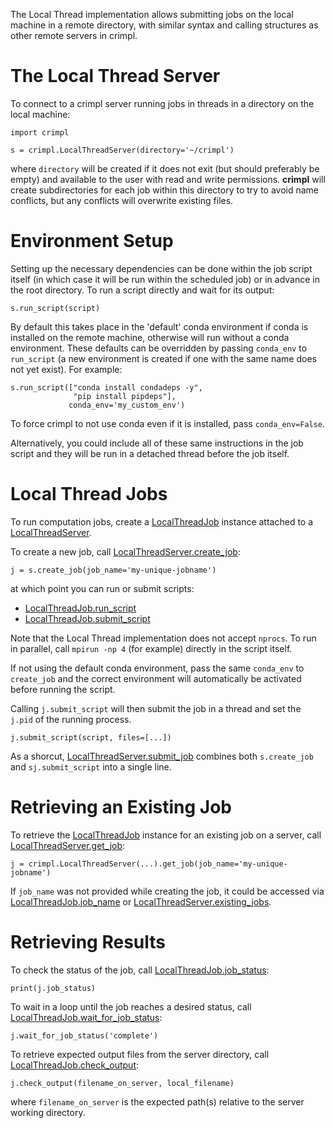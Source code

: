 The Local Thread implementation allows submitting jobs on the local machine in a remote directory, with similar syntax and calling structures as other remote servers in crimpl.

# The Local Thread Server

To connect to a crimpl server running jobs in threads in a directory on the local machine:

```
import crimpl

s = crimpl.LocalThreadServer(directory='~/crimpl')

```

where `directory` will be created if it does not exit (but should preferably be empty) and available to the user with read and write permissions.  **crimpl** will create subdirectories for each job within this directory to try to avoid name conflicts, but any conflicts will overwrite existing files.

# Environment Setup

Setting up the necessary dependencies can be done within the job script itself (in which case it will be run within the scheduled job) or in advance in the root directory.  To run a script directly and wait for its output:

```
s.run_script(script)
```

By default this takes place in the 'default' conda environment if conda is installed on the remote machine, otherwise will run without a conda environment.  These defaults can be overridden by passing `conda_env` to `run_script` (a new environment is created if one with the same name does not yet exist).  For example:

```
s.run_script(["conda install condadeps -y",
              "pip install pipdeps"],
             conda_env='my_custom_env')
```

To force crimpl to not use conda even if it is installed, pass `conda_env=False`.

Alternatively, you could include all of these same instructions in the job script and they will be run in a detached thread before the job itself.

# Local Thread Jobs

To run computation jobs, create a [LocalThreadJob](./api/LocalThreadJob.md) instance attached to a [LocalThreadServer](./api/LocalThreadServer.md).

To create a new job, call [LocalThreadServer.create_job](./api/LocalThreadServer.create_job.md):

```
j = s.create_job(job_name='my-unique-jobname')
```

at which point you can run or submit scripts:

* [LocalThreadJob.run_script](./api/LocalThreadJob.run_script.md)
* [LocalThreadJob.submit_script](./api/RemotSlurmJob.submit_script.md)

Note that the Local Thread implementation does not accept `nprocs`.  To run in parallel, call `mpirun -np 4` (for example) directly in the script itself.

If not using the default conda environment, pass the same `conda_env` to `create_job` and the correct environment will automatically be activated before running the script.

Calling `j.submit_script` will then submit the job in a thread and set the `j.pid` of the running process.

```
j.submit_script(script, files=[...])
```

As a shorcut, [LocalThreadServer.submit_job](./api/LocalThreadServer.submit_job.md) combines both `s.create_job` and `sj.submit_script` into a single line.

# Retrieving an Existing Job

To retrieve the [LocalThreadJob](./api/LocalThreadJob.md) instance for an existing job on a server, call [LocalThreadServer.get_job](./api/LocalThreadServer.get_job.md):

```
j = crimpl.LocalThreadServer(...).get_job(job_name='my-unique-jobname')
```

If `job_name` was not provided while creating the job, it could be accessed via [LocalThreadJob.job_name](./api/LocalThreadJob.job_name.md) or [LocalThreadServer.existing_jobs](./api/LocalThreadServer.existing_jobs.md).


# Retrieving Results

To check the status of the job, call [LocalThreadJob.job_status](./api/LocalThreadJob.job_status.md):

```
print(j.job_status)
```

To wait in a loop until the job reaches a desired status, call [LocalThreadJob.wait_for_job_status](./api/LocalThreadJob.wait_for_job_status.md):

```
j.wait_for_job_status('complete')
```

To retrieve expected output files from the server directory, call [LocalThreadJob.check_output](./api/LocalThreadJob.check_output.md):

```
j.check_output(filename_on_server, local_filename)
```

where `filename_on_server` is the expected path(s) relative to the server working directory.
